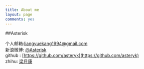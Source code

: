 ```yaml
---
title: About me
layout: page
comments: yes
---
```

  
##Asterisk   

个人邮箱:liangyuekang1994@gmail.com      
新浪微博: [@Asterisk](http://weibo.com/blackmoonyuekang)      
github : [https://github.com/asteryk](https://github.com/asteryk)   
zhihu: [梁月康](https://www.zhihu.com/people/liang-yue-kang)